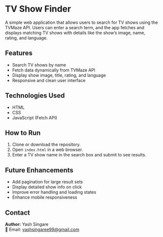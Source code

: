 # TV Show Finder

A simple web application that allows users to search for TV shows using the TVMaze API. Users can enter a search term, and the app fetches and displays matching TV shows with details like the show’s image, name, rating, and language.

## Features

- Search TV shows by name
- Fetch data dynamically from TVMaze API
- Display show image, title, rating, and language
- Responsive and clean user interface

## Technologies Used

- HTML
- CSS
- JavaScript (Fetch API)

## How to Run

1. Clone or download the repository.
2. Open `index.html` in a web browser.
3. Enter a TV show name in the search box and submit to see results.

## Future Enhancements

- Add pagination for large result sets
- Display detailed show info on click
- Improve error handling and loading states
- Enhance mobile responsiveness

## Contact

**Author:** Yash Singare  
📧 Email: [yashsingaree99@gmail.com](mailto:yashsingaree99@gmail.com)
